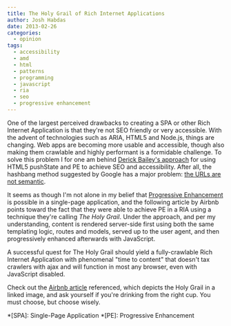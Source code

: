 ```yaml
---
title: The Holy Grail of Rich Internet Applications
author: Josh Habdas
date: 2013-02-26
categories:
  - opinion
tags:
  - accessibility
  - amd
  - html
  - patterns
  - programming
  - javascript
  - ria
  - seo
  - progressive enhancement
---
```

One of the largest perceived drawbacks to creating a SPA or other Rich Internet Application is that they're not SEO friendly or very accessible. With the advent of technologies such as ARIA, HTML5 and Node.js, things are changing. Web apps are becoming more usable and accessible, though also making them crawlable and highly performant is a formidable challenge. To solve this problem I for one am behind [Derick Bailey's approach][1] for using HTML5 pushState and PE to achieve SEO and accessibility. After all, the hashbang method suggested by Google has a major problem: [the URLs are not semantic][2].

It seems as though I'm not alone in my belief that [Progressive Enhancement][3] is possible in a single-page application, and the following article by Airbnb points toward the fact that they were able to achieve PE in a RIA using a technique they're calling *The Holy Grail*. Under the approach, and per my understanding, content is rendered server-side first using both the same templating logic, routes and models, served up to the user agent, and then progressively enhanced afterwards with JavaScript.

A successful quest for The Holy Grail should yield a fully-crawlable Rich Internet Application with phenomenal "time to content" that doesn't tax crawlers with ajax and will function in most any browser, even with JavaScript disabled.

Check out the [Airbnb article][4] referenced, which depicts the Holy Grail in a linked image, and ask yourself if you're drinking from the right cup. You must choose, but choose wisely.

 *[SPA]: Single-Page Application
 *[PE]: Progressive Enhancement

 [1]: http://lostechies.com/derickbailey/2011/09/26/seo-and-accessibility-with-html5-pushstate-part-2-progressive-enhancement-with-backbone-js/
 [2]: http://danwebb.net/2011/5/28/it-is-about-the-hashbangs
 [3]: http://alistapart.com/article/understandingprogressiveenhancement
 [4]: http://nerds.airbnb.com/weve-launched-our-first-nodejs-app-to-product
